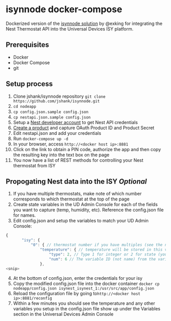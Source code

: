 # isynnode docker-compose
Dockerized version of the [isynnode solution](https://github.com/exking/isynnode) by @exking for integrating the Nest Thermostat API into the
Universal Devices ISY platform.

## Prerequisites
- Docker
- Docker Compose
- git

## Setup process
1. Clone jshank/isynnode repository `git clone https://github.com/jshank/isynnode.git`
2. `cd nodeapp`
3. `cp config.json.sample config.json`
4. `cp nestapi.json.sample config.json`
5. Setup a [Nest developer account](https://developers.nest.com/) to get Nest API credentials
6. [Create a product](https://codelabs.developers.google.com/codelabs/wwn-api-quickstart/#2) and capture OAuth Product ID and Product Secret
7. Edit nestapi.json and add your credentials
9. Run `docker-compose up -d`
11. In your browser, access `http://<docker host ip>:8881`
12. Click on the link to obtain a PIN code, authorize the app and then copy the resulting key into the text box on the page
13. You now have a list of REST methods for controlling your Nest thermostat from ISY

## Propogating Nest data into the ISY *Optional* 
1. If you have multiple thermostats, make note of which number corresponds to which thermostat at the top of the page
2. Create state variables in the UD Admin Console for each of the fields you want to capture (temp, humidity, etc). Reference the config.json file for names.
3. Edit config.json and setup the variables to match your UD Admin Console:
```javascript
{
       "isy": {
           "0": { // thermostat number if you have multiples (see the node web page after you have authenticated for a list of which thermostat number is which location
               "temperature": { // temperature will be stored in this variable
                   "type": 2, // Type 1 for integer or 2 for state (you can only trigger isy programs on state)
                   "num": 6 // The variable ID (not name) from the variables tab in UD Admin Console
               },
<snip>
```
4. At the bottom of config.json, enter the credentials for your isy
5. Copy the modified config.json file into the docker container `docker cp nodeapp/config.json isynest_isynest_1:/usr/src/app/config.json`
6. Reload the configuration file by going to`http://<docker host ip>:8881/reconfig`
7. Within a few minutes you should see the temperature and any other variables you setup in the config.json file show up under the Variables section in the Universal Devices Admin Console
